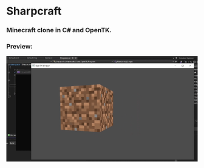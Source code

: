﻿# Sharpcraft
### Minecraft clone in C# and OpenTK.
### Preview:
![](Sharpcraft/MDfiles/preview.gif)